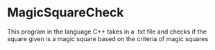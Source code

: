 # MagicSquareCheck
This program in the language C++ takes in a .txt file and checks if the square given is a magic square based on the criteria of magic squares
